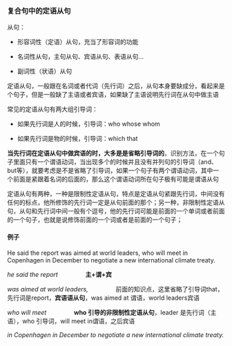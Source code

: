 ### 复合句中的定语从句

从句：

+ 形容词性（定语）从句，充当了形容词的功能

+ 名词性从句，主句从句、宾语从句、表语从句...

+ 副词性（状语）从句

定语从句，一般跟在名词或者代词（先行词）之后，从句本身要缺成分，看起来是个句子，但是一般缺了主语或者宾语，如果缺了主语说明先行词在从句中做主语

常见的定语从句有两大组引导词：

+ 如果先行词是人的时候，引导词：who whose whom

+ 如果先行词是物的时候，引导词：which that

**当先行词在定语从句中做宾语的时，大多是是省略引导词的**，识别方法，在一个句子里面只有一个谓语动词，当出现多个的时候并且没有并列句的引导词（and、but等），就要考虑是不是省略了引导词，如果一个句子有两个谓语动词，其中一个前面是紧跟着名词的后面的，那么这个谓语动词所在句子极有可能是谓语从句

定语从句有两种，一种是限制性定语从句，特点是定语从句紧跟先行词，中间没有任何的标点，他所修饰的先行词一定是从句前面的那个；另一种，非限制性定语从句，从句和先行词中间一般有个逗号，他的先行词可能是前面的一个单词或者前面的一个句子，也就是说修饰前面的一个词或者是前面的一个句子；

#### 例子

He said the report was aimed at world leaders, who will meet in Copenhagen in December to negotiate a new international climate treaty.

*he said the report* 			&emsp;&emsp;&emsp;&emsp; **主+谓+宾**

*was aimed at world leaders,*   &emsp;&emsp;&emsp;&emsp; 前面的知识点，这里省略了引导词that，先行词是report，**宾语语从句**，was aimed at 谓语，world leaders宾语

*who will meet* 				&emsp;&emsp;&emsp;&emsp; **who 引导的非限制性定语从句**，leader 是先行词（主语），who 引导词，will meet in谓语，之后宾语

*in Copenhagen in December to negotiate a new international climate treaty.*